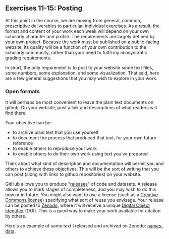 ## Exercises 11-15: Posting

At this point in the course, we are moving from general, common, prescriptive deliverables to particular, individual exercises. As a result, the format and content of your work each week will depend on your own scholarly character and profile. The requirements are largely defined by your own project. Because the work must be published on a public-facing website, its quality will be a function of your own contribution to the scholarly community, rather than your need to fulfil my idiosyncratic grading requirements.

In short, the only requirement is to post to your website some text files, some numbers, some explanation, and some visualization. That said, here are a few general suggestions that you may wish to explore in your work.

### Open formats
It will perhaps be most convenient to leave the plain text documents on github. On your website, post a link and descriptions of what readers will find there.

Your objective can be:
- to archive plain text that you use yourself
- to document the process that produced that text, for your own future reference
- to enable others to reproduce your work
- to enable others to do their own work using text you've prepared

Think about what kind of description and documentation will permit you and others to achieve these objectives. This will be the sort of writing that you can post (along with links to github repositories) on your website.

GitHub allows you to produce "[releases](https://docs.github.com/en/github/administering-a-repository/releasing-projects-on-github)" of code and datasets. A release allows you to mark stages of completeness, and you may wish to do this now or in future. You might also want to use a license (such as a [Creative Commons license](https://creativecommons.org/choose/)) specifying what sort of reuse you envisage. Your release can be posted to [Zenodo](https://guides.github.com/activities/citable-code/), where it will receive a unique [Digital Object Identifier](https://en.wikipedia.org/wiki/Digital_object_identifier) (DOI). This is a good way to make your work available for citation by others.

Here's an example of some text I released and archived on Zenodo: [names-data](https://zenodo.org/record/4628299).
